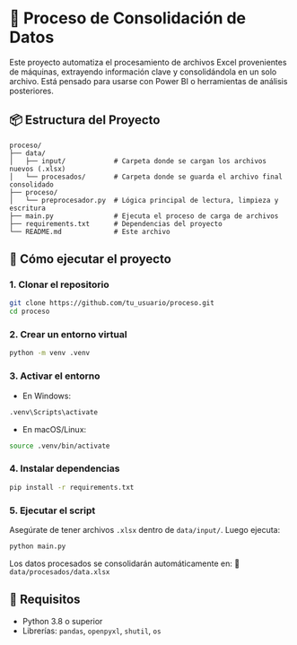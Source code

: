 # 📃 Proceso de Consolidación de Datos

Este proyecto automatiza el procesamiento de archivos Excel provenientes de máquinas, extrayendo información clave y consolidándola en un solo archivo. Está pensado para usarse con Power BI o herramientas de análisis posteriores.

## 📦 Estructura del Proyecto

```
proceso/
├── data/
│   ├── input/            # Carpeta donde se cargan los archivos nuevos (.xlsx)
│   └── procesados/       # Carpeta donde se guarda el archivo final consolidado
├── proceso/
│   └── preprocesador.py  # Lógica principal de lectura, limpieza y escritura
├── main.py               # Ejecuta el proceso de carga de archivos
├── requirements.txt      # Dependencias del proyecto
└── README.md             # Este archivo
```

## 🚀 Cómo ejecutar el proyecto

### 1. Clonar el repositorio

```bash
git clone https://github.com/tu_usuario/proceso.git
cd proceso
```

### 2. Crear un entorno virtual

```bash
python -m venv .venv
```

### 3. Activar el entorno

* En Windows:

```bash
.venv\Scripts\activate
```

* En macOS/Linux:

```bash
source .venv/bin/activate
```

### 4. Instalar dependencias

```bash
pip install -r requirements.txt
```

### 5. Ejecutar el script

Asegúrate de tener archivos `.xlsx` dentro de `data/input/`. Luego ejecuta:

```bash
python main.py
```

Los datos procesados se consolidarán automáticamente en:
📁 `data/procesados/data.xlsx`

## 📌 Requisitos

* Python 3.8 o superior
* Librerías: `pandas`, `openpyxl`, `shutil`, `os`
